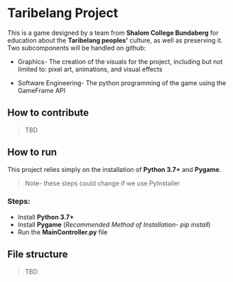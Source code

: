 # Taribelang Project
This is a game designed by a team from **Shalom College Bundaberg** for education about the **Taribelang peoples'** culture, as well as preserving it. Two subcomponents will be handled on github:

- Graphics- The creation of the visuals for the project, including but not limited to: pixel art, animations, and visual effects

- Software Engineering- The python programming of the game using the GameFrame API

## How to contribute
> TBD
## How to run
This project relies simply on the installation of **Python 3.7+** and **Pygame**.
> Note- these steps could change if we use PyInstaller
### Steps:
 - Install **Python 3.7+**
 - Install **Pygame** (_Recommended Method of Installation- pip install_)
 - Run the **MainController.py** file 

## File structure
> TBD
